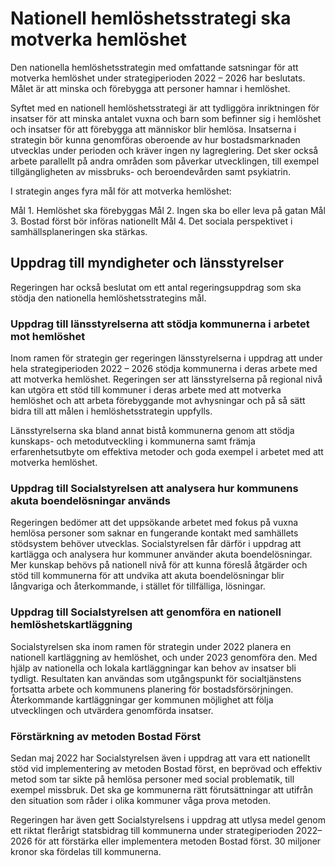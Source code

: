 # Nationell hemlöshetsstrategi ska motverka hemlöshet

Den nationella hemlöshetsstrategin med omfattande satsningar för att motverka hemlöshet under strategiperioden 2022 – 2026 har beslutats. Målet är att minska och förebygga att personer hamnar i hemlöshet.

Syftet med en nationell hemlöshetsstrategi är att tydliggöra inriktningen för insatser för att minska antalet vuxna och barn som befinner sig i hemlöshet och insatser för att förebygga att människor blir hemlösa. Insatserna i strategin bör kunna genomföras oberoende av hur bostadsmarknaden utvecklas under perioden och kräver ingen ny lagreglering. Det sker också arbete parallellt på andra områden som påverkar utvecklingen, till exempel tillgängligheten av missbruks- och beroendevården samt psykiatrin.

I strategin anges fyra mål för att motverka hemlöshet:

Mål 1. Hemlöshet ska förebyggas
Mål 2. Ingen ska bo eller leva på gatan
Mål 3. Bostad först bör införas nationellt
Mål 4. Det sociala perspektivet i samhällsplaneringen ska stärkas.

## Uppdrag till myndigheter och länsstyrelser

Regeringen har också beslutat om ett antal regeringsuppdrag som ska stödja den nationella hemlöshetsstrategins mål.

### Uppdrag till länsstyrelserna att stödja kommunerna i arbetet mot hemlöshet

Inom ramen för strategin ger regeringen länsstyrelserna i uppdrag att under hela strategiperioden 2022 – 2026 stödja kommunerna i deras arbete med att motverka hemlöshet. Regeringen ser att länsstyrelserna på regional nivå kan utgöra ett stöd till kommuner i deras arbete med att motverka hemlöshet och att arbeta förebyggande mot avhysningar och på så sätt bidra till att målen i hemlöshetsstrategin uppfylls.

Länsstyrelserna ska bland annat bistå kommunerna genom att stödja kunskaps- och metodutveckling i kommunerna samt främja erfarenhetsutbyte om effektiva metoder och goda exempel i arbetet med att motverka hemlöshet.

### Uppdrag till Socialstyrelsen att analysera hur kommunens akuta boendelösningar används

Regeringen bedömer att det uppsökande arbetet med fokus på vuxna hemlösa personer som saknar en fungerande kontakt med samhällets stödsystem behöver utvecklas. Socialstyrelsen får därför i uppdrag att kartlägga och analysera hur kommuner använder akuta boendelösningar. Mer kunskap behövs på nationell nivå för att kunna föreslå åtgärder och stöd till kommunerna för att undvika att akuta boendelösningar blir långvariga och återkommande, i stället för tillfälliga, lösningar.

### Uppdrag till Socialstyrelsen att genomföra en nationell hemlöshetskartläggning

Socialstyrelsen ska inom ramen för strategin under 2022 planera en nationell kartläggning av hemlöshet, och under 2023 genomföra den. Med hjälp av nationella och lokala kartläggningar kan behov av insatser bli tydligt. Resultaten kan användas som utgångspunkt för socialtjänstens fortsatta arbete och kommunens planering för bostadsförsörjningen. Återkommande kartläggningar ger kommunen möjlighet att följa utvecklingen och utvärdera genomförda insatser.

### Förstärkning av metoden Bostad Först

Sedan maj 2022 har Socialstyrelsen även i uppdrag att vara ett nationellt stöd vid implementering av metoden Bostad först, en beprövad och effektiv metod som tar sikte på hemlösa personer med social problematik, till exempel missbruk. Det ska ge kommunerna rätt förutsättningar att utifrån den situation som råder i olika kommuner våga prova metoden.

Regeringen har även gett Socialstyrelsens i uppdrag att utlysa medel genom ett riktat flerårigt statsbidrag till kommunerna under strategiperioden 2022–2026 för att förstärka eller implementera metoden Bostad först. 30 miljoner kronor ska fördelas till kommunerna.

